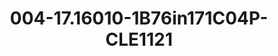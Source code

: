 ---
title: 004-17.16010-1B76in171C04P-CLE1121
image: 004-17.16010-1B76in171C04P-CLE1121.jpg
brand: sposo
layout: vestito
---